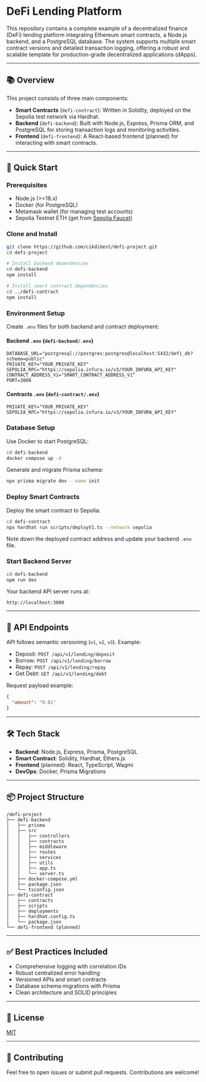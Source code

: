 # DeFi Lending Platform

This repository contains a complete example of a decentralized finance (DeFi) lending platform integrating Ethereum smart contracts, a Node.js backend, and a PostgreSQL database. The system supports multiple smart contract versions and detailed transaction logging, offering a robust and scalable template for production-grade decentralized applications (dApps).

---

## 📚 Overview

This project consists of three main components:

- **Smart Contracts** (`defi-contract`): Written in Solidity, deployed on the Sepolia test network via Hardhat.
- **Backend** (`defi-backend`): Built with Node.js, Express, Prisma ORM, and PostgreSQL for storing transaction logs and monitoring activities.
- **Frontend** (`defi-frontend`): A React-based frontend (planned) for interacting with smart contracts.

---

## 🚀 Quick Start

### Prerequisites

- Node.js (>=18.x)
- Docker (for PostgreSQL)
- Metamask wallet (for managing test accounts)
- Sepolia Testnet ETH (get from [Sepolia Faucet](https://sepoliafaucet.com/))

### Clone and Install

```bash
git clone https://github.com/cikdibest/defi-project.git
cd defi-project

# Install backend dependencies
cd defi-backend
npm install

# Install smart contract dependencies
cd ../defi-contract
npm install
```

### Environment Setup

Create `.env` files for both backend and contract deployment:

#### Backend `.env` (`defi-backend/.env`)

```env
DATABASE_URL="postgresql://postgres:postgres@localhost:5432/defi_db?schema=public"
PRIVATE_KEY="YOUR_PRIVATE_KEY"
SEPOLIA_RPC="https://sepolia.infura.io/v3/YOUR_INFURA_API_KEY"
CONTRACT_ADDRESS_V1="SMART_CONTRACT_ADDRESS_V1"
PORT=3000
```

#### Contracts `.env` (`defi-contract/.env`)

```env
PRIVATE_KEY="YOUR_PRIVATE_KEY"
SEPOLIA_RPC="https://sepolia.infura.io/v3/YOUR_INFURA_API_KEY"
```

### Database Setup

Use Docker to start PostgreSQL:

```bash
cd defi-backend
docker compose up -d
```

Generate and migrate Prisma schema:

```bash
npx prisma migrate dev --name init
```

### Deploy Smart Contracts

Deploy the smart contract to Sepolia:

```bash
cd defi-contract
npx hardhat run scripts/deployV1.ts --network sepolia
```

Note down the deployed contract address and update your backend `.env` file.

### Start Backend Server

```bash
cd defi-backend
npm run dev
```

Your backend API server runs at:

```
http://localhost:3000
```

---

## 📖 API Endpoints

API follows semantic versioning (`v1`, `v2`, `v3`). Example:

- Deposit: `POST /api/v1/lending/deposit`
- Borrow: `POST /api/v1/lending/borrow`
- Repay: `POST /api/v1/lending/repay`
- Get Debt: `GET /api/v1/lending/debt`

Request payload example:

```json
{
  "amount": "0.01"
}
```

---

## 🛠 Tech Stack

- **Backend**: Node.js, Express, Prisma, PostgreSQL
- **Smart Contract**: Solidity, Hardhat, Ethers.js
- **Frontend** (planned): React, TypeScript, Wagmi
- **DevOps**: Docker, Prisma Migrations

---

## 📦 Project Structure

```
/defi-project
├── defi-backend
│   ├── prisma
│   ├── src
│   │   ├── controllers
│   │   ├── contracts
│   │   ├── middleware
│   │   ├── routes
│   │   ├── services
│   │   ├── utils
│   │   ├── app.ts
│   │   └── server.ts
│   ├── docker-compose.yml
│   ├── package.json
│   └── tsconfig.json
├── defi-contract
│   ├── contracts
│   ├── scripts
│   ├── deployments
│   ├── hardhat.config.ts
│   └── package.json
└── defi-frontend (planned)
```

---

## ✅ Best Practices Included

- Comprehensive logging with correlation IDs
- Robust centralized error handling
- Versioned APIs and smart contracts
- Database schema migrations with Prisma
- Clean architecture and SOLID principles

---

## 📝 License

[MIT](LICENSE)

---

## 🤝 Contributing

Feel free to open issues or submit pull requests. Contributions are welcome!

